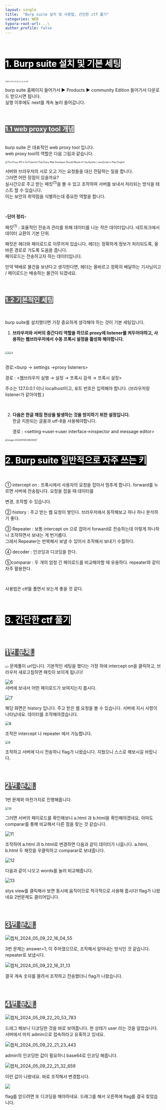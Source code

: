 ```yaml
---
layout: single
title:  "Burp suite 설치 및 사용법, 간단한 ctf 풀기"
categories: WEB
typora-root-url: ..\
author_profile: false
---
```


<br>

# <span style="background:#000000; color:#ffffff">1. Burp suite 설치 및 기본 세팅</span>

<br><img src="/images/2024-05-09-2/캡처_2024_05_09_22_32_55_991.png" alt="캡처_2024_05_09_22_32_55_991" style="zoom: 33%;" />

burp suite 홈페이지 들어가서 ▶ Products ▶ community Edition 들어가서 다운로드 받으시면 됩니다.   
실행 이후에도 next를 계속 눌러 들어갑니다.

<br>

## <span style="background:#696969; color:#ffffff">1.1 web proxy tool 개념</span>

<br>burp suite 은 대표적인 web proxy tool 입니다.   
web proxy tool의 역할은 다음 그림과 같습니다.

<img src="https://miro.medium.com/v2/resize:fit:1400/1*OrFHdkiN2RkFo9qfG39Q3w.png" alt="The Proxy API Is So Powerful That Every Web Developer Should Master It! |  by Bytefer | JavaScript in Plain English" style="zoom: 50%;" />

서버와 브라우저의 서로 오고 가는 요청들을 대신 전달하는 일을 합니다.  
그러면 어떤 장점이 있을까요?  
실시간으로 주고 받는 패킷<sup>(1)</sup>을 볼 수 있고 조작하여 서버를 보내서 처리되는 방식을 테스트 할 수 있습니다.  
이는 보안의 취약점을 식별하는데 중요한 역할을 합니다.

<br>

<span style= 'font-weight:bold'>-단어 정리-</span>

패킷<sup>(1)</sup> : 효율적인 전송과 관리를 위해 데이터를 나눈 작은 데이터입니다. 네트워크에서 데이터 교환의 기본 단위.

패킷은 헤더와 페이로드로 이루어져 있습니다. 헤더는 정확하게 정보가 처리되도록, 올바른 경로로 가도록 도움을 줍니다.   
페이로드는 전송하고자 하는 데이터입니다.  

만약 택배로 물건을 보낸다고 생각한다면, 헤더는 올바르고 정확히 배달하는 기사님이고 / 페이로드는 배송하는 물건이 되겠네요.

<br>

## <span style="background:#696969; color:#ffffff">1.2 기본적인 세팅</span>

<br>

burp suite를 설치했다면 가장 중요하게 생각해야 하는 것이 기본 세팅입니다.  

1. <span style='font-weight:bold'>브라우저와 서버의 중간다리 역할을 하므로 proxy에 listener를 켜두어야하고, 사용하는 웹브라우저에서 수동 프록시 설정을 활성화 해야합니다. </span>

<br><img src="/images/2024-05-09-2/2.PNG" alt="2" style="zoom: 50%;" /><img src="/images/2024-05-09-2/4.PNG" alt="4" style="zoom:50%;" />



<br>경로:<burp → settings →proxy listeners>					

경로 : <웹브라우저 실행 → 설정 → 프록시 검색 → 프록시 설정>

주소는 127.0.0.1 이나 localhost이고,  포트 번호은 입력해야 합니다. (브라우저랑 listener가 같아야함.)

<br>

2. <span style='font-weight:bold'>다음은 한글 깨짐 현상을 발생하는 것을 방지하기 위한 설정입니다.</span>  
   한글 지원되는 글꼴과 utf-8을 사용해야합니다.  
   
   경로 : <setting→user→user interface→inspector and message editor>

<img src="/images/2024-05-09-2/image-20240510034634007.png" alt="image-20240510034634007" style="zoom:50%;" />

<br>

# <span style="background:#000000; color:#ffffff">2. Burp suite 일반적으로 자주 쓰는 키</span>

<br>

① intercept on : 프록시에서 사용자의 요청을 잡아서 멈추게 합니다.  forward를 누르면 서버에 전송됩니다. 요청을 잡을 때 데이터를 

변경, 조작할 수 있습니다.

② history : 주고 받는 웹 요청이 쌓인다. 브라우저에서 동작해보고 하나 하나 분석하기 좋다.

③ Repeater : 보통 intercept on 으로 잡아서 forward로 전송하는데 이렇게 하나하나 조작하면서 보내는 게 번거롭다.  
그래서 Repeater는 반복해서 보낼 수 있어서 조작해서 보내기 수월하다.

④ decoder : 인코딩과 디코딩을 한다.

⑤comparar : 두 개의 엄청 긴 페이로드를 비교해야할 때 유용하다. repeater와 같이 자주 활용한다.

<br>

사용법은 ctf를 풀면서 보는게 좋을 것 같다.

<br>

# <span style="background:#000000; color:#ffffff">3. 간단한 ctf 풀기</span>

<br>

## <span style="background:#696969; color:#ffffff"><span style='font-weight:bold; font-size:25px'>1번 문제.</span></span>

<img src="/images/2024-05-09-2/1.PNG" alt="1" style="zoom:50%;" />   
문제풀이 url입니다. 기본적인 세팅을 했다는 가정 하에 intercept on을 클릭하고, 브라우저 새로고침하면 패킷이 보이게 됩니다!

<br>

![6](/images/2024-05-09-2/6.PNG)  
서버에 보내서 어떤 페이로드가 보여지는지 봅시다.

![7](/images/2024-05-09-2/7-1715284218987-8.PNG)

해당 화면은 history 입니다. 주고 받은 웹 요청을 볼 수 있습니다. 서버에 지시 사항이 나타났네요. 데이터를 조작해야겠습니다.

<img src="/images/2024-05-09-2/8.PNG" alt="8" style="zoom:80%;" />

조작은 intercept 나 repeater 에서 가능합니다.

<img src="/images/2024-05-09-2/9.PNG" alt="9" style="zoom: 67%;" />

조작하고 서버에 다시 전송하니 flag가 나왔습니다. 지웠으니 스스로 해보시길 바랍니다.

<br>

## <span style="background:#696969; color:#ffffff"><span style='font-weight:bold; font-size:25px'>2번 문제.</span></span>

1번 문제와 마찬가지로 진행해줍니다.

<img src="/images/2024-05-09-2/10.PNG" alt="10" style="zoom: 67%;" />

그러면 서버의 페이로드를 확인해보니 a.html 과 b.html을 확인해야겠네요. 아마도 comparar를 통해 비교해서 다른 점을 찾는 것 같습니다.

![11](/images/2024-05-09-2/11.PNG)

조작하여 a.html 과 b.html로 변경하면 다음과 같이 데이터가 나옵니다.  a.html, b.html 두 패킷을 우클릭하고 comparar로 보내줍니다.

![12](/images/2024-05-09-2/12.PNG)

다음과 같이 나오고 words를 눌러 비교해줍니다.

![13](/images/2024-05-09-2/13.PNG)

stys view를 클릭해서 보면 동시에 움직이므로 적극적으로 사용해 줍시다! flag가 나왔네요 2번문제도 클리어입니다. 

<br>

## <span style="background:#696969; color:#ffffff"><span style='font-weight:bold; font-size:25px'>3번 문제.</span></span>

![캡처_2024_05_09_22_16_04_55](/images/2024-05-09-2/캡처_2024_05_09_22_16_04_55.png)

3번 문제는 answer=1; 이 주어졌으므로, 조작해서 알아내는 방식인 것 같습니다. repeater로 보냅시다.

![캡처_2024_05_09_22_16_31_13](/images/2024-05-09-2/캡처_2024_05_09_22_16_31_13.png)

결국 계속 숫자를 올려서 조작하고 전송했더니 flag가 나왔습니다.

<br>

## <span style="background:#696969; color:#ffffff"><span style='font-weight:bold; font-size:25px'>4번 문제.</span></span>

![캡처_2024_05_09_22_20_53_783](/images/2024-05-09-2/캡처_2024_05_09_22_20_53_783.png)

드래그 해보니 디코딩한 것을 바로 보여줍니다. 현 상태가 user 라는 것을 알았습니다. 서버에서 마치 admin으로 접속하라고 유혹하고 있네요.

![캡처_2024_05_09_22_21_23_443](/images/2024-05-09-2/캡처_2024_05_09_22_21_23_443-1715285882919-22.png)

admin의 인코딩한 값이 필요하니 base64로 인코딩 해줍니다.

![캡처_2024_05_09_22_21_32_659](/images/2024-05-09-2/캡처_2024_05_09_22_21_32_659-1715286006102-28.png)

이런 값이 나왔네요. 바로 조작해서 변경합시다.

![](/images/2024-05-09-2/캡처_2024_05_09_22_22_17_594.png)

flag를 얻으려면 또 디코딩을 해야하네요. 드래그를 해서 오른쪽에 flag를 결국 찾았습니다.

